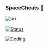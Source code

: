 ### SpaceCheats 👋
![brr](https://komarev.com/ghpvc/?username=SpaceCheats&style=flat-square&color=blueviolet) <br>
<br>
[![Status](https://github-readme-stats.vercel.app/api?username=SpaceCheats&show_icons=true&theme=dracula)](https://github.com/anuraghazra/github-readme-stats) <br>

[![Coding](https://github-readme-stats.vercel.app/api/top-langs/?username=SpaceCheats&theme=dracula&show_icons=true)](https://www.youtube.com/watch?v=dQw4w9WgXcQ)
<br>
